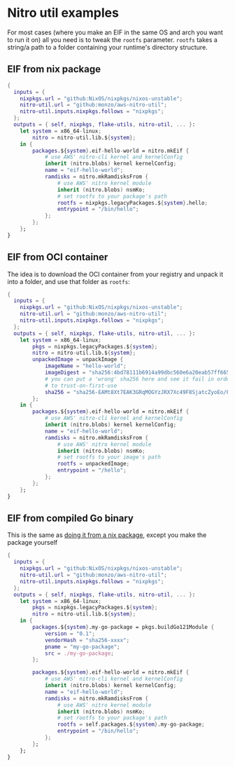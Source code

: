 # Nitro util examples


For most cases (where you make an EIF in the same OS and arch you want to run it on) all you need is to tweak the `rootfs` parameter. `rootfs` takes a string/a path to a folder containing your runtime's directory structure.

## EIF from nix package

```nix
{
  inputs = {
    nixpkgs.url = "github:NixOS/nixpkgs/nixos-unstable";
    nitro-util.url = "github:monzo/aws-nitro-util";
    nitro-util.inputs.nixpkgs.follows = "nixpkgs";
  };
  outputs = { self, nixpkgs, flake-utils, nitro-util, ... }:
    let system = x86_64-linux; 
        nitro = nitro-util.lib.${system};
    in {
        packages.${system}.eif-hello-world = nitro.mkEif {
            # use AWS' nitro-cli kernel and kernelConfig
            inherit (nitro.blobs) kernel kernelConfig;
            name = "eif-hello-world";
            ramdisks = nitro.mkRamdisksFrom {
                # use AWS' nitro kernel module
                inherit (nitro.blobs) nsmKo;
                # set rootfs to your package's path
                rootfs = nixpkgs.legacyPackages.${system}.hello;
                entrypoint = "/bin/hello";
            };
        };
    };
}
```

## EIF from OCI container

The idea is to download the OCI container from your registry and unpack it into a folder, and use that folder as `rootfs`:

```nix
{
  inputs = {
    nixpkgs.url = "github:NixOS/nixpkgs/nixos-unstable";
    nitro-util.url = "github:monzo/aws-nitro-util";
    nitro-util.inputs.nixpkgs.follows = "nixpkgs";
  };
  outputs = { self, nixpkgs, flake-utils, nitro-util, ... }:
    let system = x86_64-linux; 
        pkgs = nixpkgs.legacyPackages.${system};
        nitro = nitro-util.lib.${system};
        unpackedImage = unpackImage {
            imageName = "hello-world";
            imageDigest = "sha256:4bd78111b6914a99dbc560e6a20eab57ff6655aea4a80c50b0c5491968cbc2e6";
            # you can put a 'wrong' sha256 here and see it fail in order
            # to trust-on-first-use
            sha256 = "sha256-EAMt8Xt7EAK3GRqMOGYzJRX7Xc49F8SjatcZyoEo/Pk=";
        };
    in {
        packages.${system}.eif-hello-world = nitro.mkEif {
            # use AWS' nitro-cli kernel and kernelConfig
            inherit (nitro.blobs) kernel kernelConfig;
            name = "eif-hello-world";
            ramdisks = nitro.mkRamdisksFrom {
                # use AWS' nitro kernel module
                inherit (nitro.blobs) nsmKo;
                # set rootfs to your image's path
                rootfs = unpackedImage;
                entrypoint = "/hello";
            };
        };
    };
}
```

## EIF from compiled Go binary

This is the same as [doing it from a nix package](#eif-from-nix-package), except
you make the package yourself

```nix
{
  inputs = {
    nixpkgs.url = "github:NixOS/nixpkgs/nixos-unstable";
    nitro-util.url = "github:monzo/aws-nitro-util";
    nitro-util.inputs.nixpkgs.follows = "nixpkgs";
  };
  outputs = { self, nixpkgs, flake-utils, nitro-util, ... }:
    let system = x86_64-linux; 
        pkgs = nixpkgs.legacyPackages.${system};
        nitro = nitro-util.lib.${system};
    in {
        packages.${system}.my-go-package = pkgs.buildGo121Module {
            version = "0.1";
            vendorHash = "sha256-xxxx";
            pname = "my-go-package";
            src = ./my-go-package;
        };

        packages.${system}.eif-hello-world = nitro.mkEif {
            # use AWS' nitro-cli kernel and kernelConfig
            inherit (nitro.blobs) kernel kernelConfig;
            name = "eif-hello-world";
            ramdisks = nitro.mkRamdisksFrom {
                # use AWS' nitro kernel module
                inherit (nitro.blobs) nsmKo;
                # set rootfs to your package's path
                rootfs = self.packages.${system}.my-go-package;
                entrypoint = "/bin/hello";
            };
        };
    };
}
```